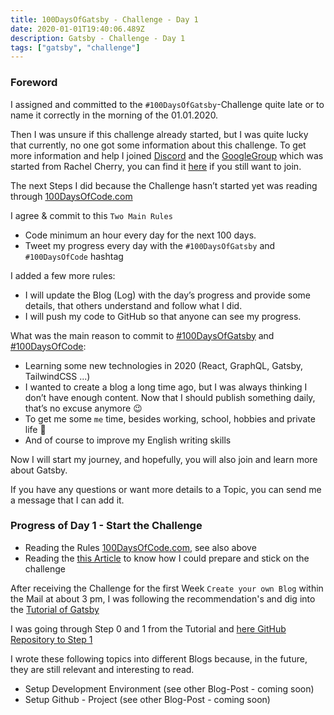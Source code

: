 ```yaml
---
title: 100DaysOfGatsby - Challenge - Day 1
date: 2020-01-01T19:40:06.489Z
description: Gatsby - Challenge - Day 1
tags: ["gatsby", "challenge"]
---
```


### Foreword

I assigned and committed to the `#100DaysOfGatsby`-Challenge quite late or to name it correctly in the morning of the 01.01.2020.

Then I was unsure if this challenge already started, but I was quite lucky that currently, no one got some information about this challenge. To get more information and help I joined [Discord](https://discordapp.com/invite/gatsby) and the [GoogleGroup](https://bamadesigner.com/gatsby/) which was started from Rachel Cherry, you can find it [here](https://bamadesigner.com/gatsby/) if you still want to join.

The next Steps I did because the Challenge hasn’t started yet was reading through [100DaysOfCode.com](https://100DaysOfCode.com)

I agree & commit to this `Two Main Rules`

- Code minimum an hour every day for the next 100 days.
- Tweet my progress every day with the `#100DaysOfGatsby` and `#100DaysOfCode` hashtag

I added a few more rules:

- I will update the Blog (Log) with the day’s progress and provide some details, that others understand and follow what I did.
- I will push my code to GitHub so that anyone can see my progress.

What was the main reason to commit to [#100DaysOfGatsby](https://twitter.com/hashtag/100DaysOfGatsby) and [#100DaysOfCode](https://twitter.com/hashtag/100DaysOfCode):

- Learning some new technologies in 2020 (React, GraphQL, Gatsby, TailwindCSS ...)
- I wanted to create a blog a long time ago, but I was always thinking I don’t have enough content. Now that I should publish something daily, that’s no excuse anymore 😉
- To get me some `me` time, besides working, school, hobbies and private life 🤪
- And of course to improve my English writing skills

Now I will start my journey, and hopefully, you will also join and learn more about Gatsby.

If you have any questions or want more details to a Topic, you can send me a message that I can add it.

### Progress of Day 1 - Start the Challenge

- Reading the Rules [100DaysOfCode.com](https://100DaysOfCode.com), see also above
- Reading the [this Article](https://www.freecodecamp.org/news/join-the-100daysofcode-556ddb4579e4/) to know how I could prepare and stick on the challenge

After receiving the Challenge for the first Week `Create your own Blog` within the Mail at about 3 pm, I was following the recommendation's and dig into the [Tutorial of Gatsby](https://www.gatsbyjs.org/tutorial/)

I was going through Step 0 and 1 from the Tutorial and [here GitHub Repository to Step 1](https://github.com/garandam/gatsby-hello-world)

I wrote these following topics into different Blogs because, in the future, they are still relevant and interesting to read.

- Setup Development Environment (see other Blog-Post - coming soon)
- Setup Github - Project (see other Blog-Post - coming soon)
